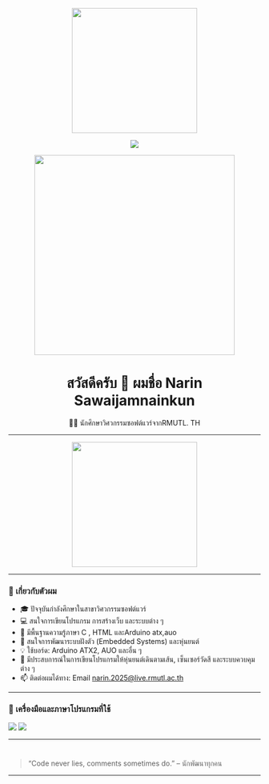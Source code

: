 <p align="center">
  <img src="https://media.giphy.com/media/TilmLMmWrRYYHjLfub/giphy.gif" width="250" />
</p>

<p align="center">
  <img src="https://readme-typing-svg.herokuapp.com?font=Orbitron&size=24&duration=3000&color=00FFFF&center=true&vCenter=true&width=450&lines=Welcome+to+My+Tech+Zone;ไฟวิบวับ+แนว+Cyberpunk;Arduino+%26+HTML+Dev" />
</p>

<p align="center">
  <img src="https://media.giphy.com/media/QNFhOolVeCzPQ2Mx85/giphy.gif" width="400"/>
</p>
<h1 align="center">สวัสดีครับ 👋 ผมชื่อ Narin Sawaijamnainkun</h1>

<p align="center">
  👨‍🎓 นักศึกษาวิศวกรรมซอฟต์แวร์จากRMUTL. TH
</p>

---
<p align="center">
  <img src="https://media.giphy.com/media/YlSR3nqErsZ1e/giphy.gif" width="250" />
</p>

---

### 🚀 เกี่ยวกับตัวผม

- 🎓 ปัจจุบันกำลังศึกษาในสาขาวิศวกรรมซอฟต์แวร์  
- 💻 สนใจการเขียนโปรแกรม การสร้างเว็บ และระบบต่าง ๆ  
- 🌱 มีพื้นฐานความรู้ภาษา C , HTML และArduino atx,auo
- 🤖 สนใจการพัฒนาระบบฝังตัว (Embedded Systems) และหุ่นยนต์
- 💡 ใช้บอร์ด: Arduino ATX2, AUO และอื่น ๆ
- 📘 มีประสบการณ์ในการเขียนโปรแกรมให้หุ่นยนต์เดินตามเส้น, เซ็นเซอร์วัดสี และระบบควบคุมต่าง ๆ
- 📫 ติดต่อผมได้ทาง: Email narin.2025@live.rmutl.ac.th
---

### 🔧 เครื่องมือและภาษาโปรแกรมที่ใช้

<p>
  <img src="https://img.shields.io/badge/C-00599C?style=for-the-badge&logo=c&logoColor=white" />
  <img src="https://img.shields.io/badge/HTML5-E34F26?style=for-the-badge&logo=html5&logoColor=white" />
</p>

---

#
> “Code never lies, comments sometimes do.” – นักพัฒนาทุกคน

---
